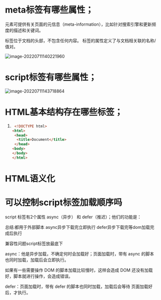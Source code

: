 # meta标签有哪些属性；

<meta> 元素可提供有关页面的元信息（meta-information），比如针对搜索引擎和更新频度的描述和关键词。

<meta> 标签位于文档的头部，不包含任何内容。<meta> 标签的属性定义了与文档相关联的名称/值对。

![image-20220711140221960](C:\Users\14211\AppData\Roaming\Typora\typora-user-images\image-20220711140221960.png)

# script标签有哪些属性；

![image-20220711143718864](C:\Users\14211\AppData\Roaming\Typora\typora-user-images\image-20220711143718864.png)

# HTML基本结构存在哪些标签；

1. ```html
    <!DOCTYPE html>
   <html>
    <head>
     <title>Document</title>
    </head>
   <body>
   </body>
   </html>
   ```

   

# HTML语义化

# 可以控制script标签加载顺序吗

script 标签有2个属性 async（异步） 和 defer（推迟）；他们的功能是：

总结:都用于外部脚本  async异步下载完立即执行  defer异步下载完等dom加载完成后执行  

兼容性问题script标签放最底下

async：他是异步加载，不确定何时会加载好；页面加载时，带有 async 的脚本也同时加载，加载后会立即执行。

如果有一些需要操作 DOM 的脚本加载比较慢时，这样会造成 DOM 还没有加载好，脚本就进行操作，会造成错误。

defer：页面加载时，带有 defer 的脚本也同时加载，加载后会等待 页面加载好后，才执行。